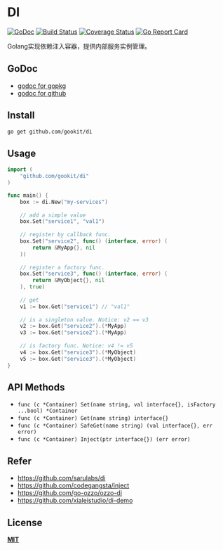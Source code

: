 # DI

[![GoDoc](https://godoc.org/github.com/gookit/di?status.svg)](https://godoc.org/github.com/gookit/di)
[![Build Status](https://travis-ci.org/gookit/di.svg?branch=master)](https://travis-ci.org/gookit/di)
[![Coverage Status](https://coveralls.io/repos/github/gookit/di/badge.svg?branch=master)](https://coveralls.io/github/gookit/di?branch=master)
[![Go Report Card](https://goreportcard.com/badge/github.com/gookit/di)](https://goreportcard.com/report/github.com/gookit/di)

Golang实现依赖注入容器，提供内部服务实例管理。

## GoDoc

- [godoc for gopkg](https://godoc.org/gopkg.in/gookit/di.v1)
- [godoc for github](https://godoc.org/github.com/gookit/di)

## Install

```bash
go get github.com/gookit/di
```

## Usage

```go
import (
    "github.com/gookit/di"
)

func main() {
    box := di.New("my-services")
    
    // add a simple value
    box.Set("service1", "val1")
    
    // register by callback func.
    box.Set("service2", func() (interface, error) (
    	return &MyApp{}, nil
    ))
    
    // register a factory func.
    box.Set("service3", func() (interface, error) (
    	return &MyObject{}, nil
    ), true)
    
    // get 
    v1 := box.Get("service1") // "val1"
    
    // is a singleton value. Notice: v2 == v3
    v2 := box.Get("service2").(*MyApp)
    v3 := box.Get("service2").(*MyApp)
    
    // is factory func. Notice: v4 != v5
    v4 := box.Get("service3").(*MyObject)
    v5 := box.Get("service3").(*MyObject)
}
```

## API Methods

- `func (c *Container) Set(name string, val interface{}, isFactory ...bool) *Container`
- `func (c *Container) Get(name string) interface{}`
- `func (c *Container) SafeGet(name string) (val interface{}, err error)`
- `func (c *Container) Inject(ptr interface{}) (err error)`

## Refer

- https://github.com/sarulabs/di
- https://github.com/codegangsta/inject
- https://github.com/go-ozzo/ozzo-di
- https://github.com/xialeistudio/di-demo

## License

**[MIT](LICENSE)**

